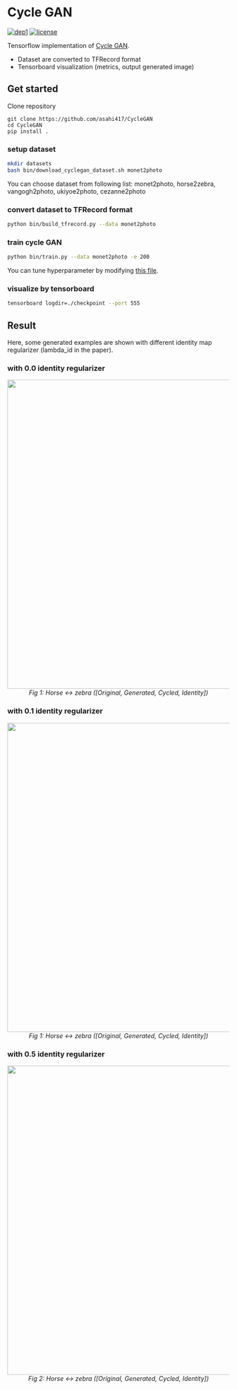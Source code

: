 # Cycle GAN
[![dep1](https://img.shields.io/badge/Tensorflow-1.3+-blue.svg)](https://www.tensorflow.org/)
[![license](https://img.shields.io/badge/License-MIT-brightgreen.svg)](https://github.com/asahi417/WassersteinGAN/blob/master/LICENSE)

Tensorflow implementation of [Cycle GAN](https://arxiv.org/pdf/1703.10593.pdf).
- Dataset are converted to TFRecord format
- Tensorboard visualization (metrics, output generated image)

## Get started
Clone repository
```
git clone https://github.com/asahi417/CycleGAN
cd CycleGAN
pip install .
```

### setup dataset 

```bash
mkdir datasets
bash bin/download_cyclegan_dataset.sh monet2photo
```
You can choose dataset from following list: monet2photo, horse2zebra, vangogh2photo, ukiyoe2photo, cezanne2photo

### convert dataset to TFRecord format

```bash
python bin/build_tfrecord.py --data monet2photo 
```

### train cycle GAN

```bash
python bin/train.py --data monet2photo -e 200
```

You can tune hyperparameter by modifying [this file](./bin/hyperparameter.toml).

### visualize by tensorboard

```bash
tensorboard logdir=./checkpoint --port 555
```

## Result
Here, some generated examples are shown with different identity map regularizer (lambda_id in the paper).
### with 0.0 identity regularizer
<p align="center">
  <img src="./bin/img/generated_img/horse2zebra-v2.jpg" width="700">
  <br><i>Fig 1: Horse <-> zebra ([Original, Generated, Cycled, Identity]) </i>
</p>

### with 0.1 identity regularizer
<p align="center">
  <img src="./bin/img/generated_img/horse2zebra-v0.jpg" width="700">
  <br><i>Fig 1: Horse <-> zebra ([Original, Generated, Cycled, Identity]) </i>
</p>

### with 0.5 identity regularizer
<p align="center">
  <img src="./bin/img/generated_img/horse2zebra-v1.jpg" width="700">
  <br><i>Fig 2: Horse <-> zebra ([Original, Generated, Cycled, Identity]) </i>
</p>

